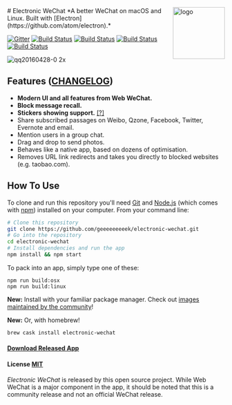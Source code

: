 <img src="assets/icon.png" alt="logo" height="120" align="right" />
# Electronic WeChat
*A better WeChat on macOS and Linux. Built with [Electron](https://github.com/atom/electron).*

[![Gitter](https://badges.gitter.im/geeeeeeeeek/electronic-wechat.svg)](https://gitter.im/geeeeeeeeek/electronic-wechat?utm_source=badge&utm_medium=badge&utm_campaign=pr-badge&utm_content=body_badge)
[![Build Status](https://travis-ci.org/geeeeeeeeek/electronic-wechat.svg?branch=master)](https://travis-ci.org/geeeeeeeeek/electronic-wechat)
[![Build Status](https://img.shields.io/github/stars/geeeeeeeeek/electronic-wechat.svg)](https://github.com/geeeeeeeeek/electronic-wechat)
[![Build Status](https://img.shields.io/github/forks/geeeeeeeeek/electronic-wechat.svg)](https://github.com/geeeeeeeeek/electronic-wechat)
[![Build Status](https://img.shields.io/badge/README-切换语言-yellow.svg)](README_zh.md)

![qq20160428-0 2x](https://cloud.githubusercontent.com/assets/7262715/14876747/ff691ade-0d49-11e6-8435-cb1fac91b3c2.png)

## Features ([CHANGELOG](CHANGELOG.md))

- **Modern UI and all features from Web WeChat.**
- **Block message recall.**
- **Stickers showing support.** [[?]](https://github.com/geeeeeeeeek/electronic-wechat/issues/2)
- Share subscribed passages on Weibo, Qzone, Facebook, Twitter, Evernote and email.
- Mention users in a group chat.
- Drag and drop to send photos.
- Behaves like a native app, based on dozens of optimisation.
- Removes URL link redirects and takes you directly to blocked websites (e.g. taobao.com).

## How To Use

To clone and run this repository you'll need [Git](https://git-scm.com) and [Node.js](https://nodejs.org/en/download/) (which comes with [npm](https://www.npmjs.com/)) installed on your computer. From your command line:

``` bash
# Clone this repository
git clone https://github.com/geeeeeeeeek/electronic-wechat.git
# Go into the repository
cd electronic-wechat
# Install dependencies and run the app
npm install && npm start
```

To pack into an app, simply type one of these:

``` shell
npm run build:osx
npm run build:linux
```

**New:** Install with your familiar package manager. Check out [images maintained by the community](https://github.com/geeeeeeeeek/electronic-wechat/wiki/System-Support-Matrix#%E7%A4%BE%E5%8C%BA%E8%B4%A1%E7%8C%AE%E7%9A%84%E5%AE%89%E8%A3%85%E5%8C%85)!

**New:** Or, with homebrew!

```bash
brew cask install electronic-wechat
```

#### [Download Released App](https://github.com/geeeeeeeeek/electronic-wechat/releases)

#### License [MIT](LICENSE.md)

*Electronic WeChat* is released by this open source project. While Web WeChat is a major component  in the app, it should be noted that this is a community release and not an official WeChat release.

